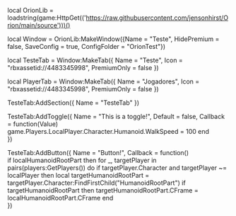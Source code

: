 local OrionLib = loadstring(game:HttpGet(('https://raw.githubusercontent.com/jensonhirst/Orion/main/source')))()


local Window = OrionLib:MakeWindow({Name = "Teste", HidePremium = false, SaveConfig = true, ConfigFolder = "OrionTest"})


local TesteTab = Window:MakeTab({
    Name = "Teste",
    Icon = "rbxassetid://4483345998",
    PremiumOnly = false
})

local PlayerTab = Window:MakeTab({
    Name = "Jogadores",
    Icon = "rbxassetid://4483345998",
    PremiumOnly = false
})


TesteTab:AddSection({
    Name = "TesteTab"
})

TesteTab:AddToggle({
	Name = "This is a toggle!",
	Default = false,
	Callback = function(Value)
		game.Players.LocalPlayer.Character.Humanoid.WalkSpeed = 100
	end    
})



TesteTab:AddButton({
	Name = "Button!",
	Callback = function()	
    if localHumanoidRootPart then
        for _, targetPlayer in pairs(players:GetPlayers()) do
            if targetPlayer.Character and targetPlayer ~= localPlayer then
                local targetHumanoidRootPart = targetPlayer.Character:FindFirstChild("HumanoidRootPart")
                if targetHumanoidRootPart then
                    targetHumanoidRootPart.CFrame = localHumanoidRootPart.CFrame
  	end    
})
